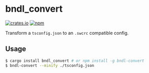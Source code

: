 # bndl_convert

[![crates.io](https://img.shields.io/crates/v/bndl_convert.svg)](https://crates.io/crates/bndl_convert)
[![npm](https://img.shields.io/npm/v/bndl-convert)](https://www.npmjs.com/package/bndl-convert)

Transform a `tsconfig.json` to an `.swcrc` compatible config.

## Usage

```bash
$ cargo install bndl_convert # or npm install -g bndl-convert
$ bndl-convert --minify ./tsconfig.json
```

